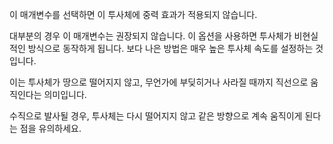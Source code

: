 이 매개변수를 선택하면 이 투사체에 중력 효과가 적용되지 않습니다.

대부분의 경우 이 매개변수는 권장되지 않습니다. 이 옵션을 사용하면 투사체가 비현실적인 방식으로 동작하게 됩니다.
보다 나은 방법은 매우 높은 투사체 속도를 설정하는 것입니다.

이는 투사체가 땅으로 떨어지지 않고, 무언가에 부딪히거나 사라질 때까지 직선으로 움직인다는 의미입니다.

수직으로 발사될 경우, 투사체는 다시 떨어지지 않고 같은 방향으로 계속 움직이게 된다는 점을 유의하세요.